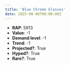 ```yaml
---
title: 'Blue Chrome Glasses'
date: 2025-08-06T00:00:00Z
---
```

- **RAP**: 5913
- **Value**: -1
- **Demand level**: -1
- **Trend**: -1
- **Projected?**: True
- **Hyped?**: True
- **Rare?**: True
